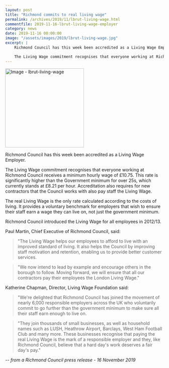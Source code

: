 ```yaml
---
layout: post
title: "Richmond commits to real living wage"
permalink: /archives/2019/11/lbrut-living-wage.html
commentfile: 2019-11-16-lbrut-living-wage-employer
category: news
date: 2019-11-16 00:00:00
image: "/assets/images/2019/lbrut-living-wage.jpg"
excerpt: |
    Richmond Council has this week been accredited as a Living Wage Employer.

    The Living Wage commitment recognises that everyone working at Richmond Council receives a minimum hourly wage of &pound;10.75. This rate is significantly higher than the Government minimum for over 25s, which currently stands at &pound;8.21 per hour.
---
```

<a href="/assets/images/2019/lbrut-living-wage.jpg" title="Click for a larger
image"><img src="/assets/images/2019/lbrut-living-wage-thumb.jpg" width="250"
alt="Image - lbrut-living-wage"  class="photo right"/></a>

Richmond Council has this week been accredited as a Living Wage Employer.

The Living Wage commitment recognises that everyone working at Richmond Council receives a minimum hourly wage of &pound;10.75. This rate is significantly higher than the Government minimum for over 25s, which currently stands at &pound;8.21 per hour. Accreditation also requires for new contractors that the Council works with also pay staff the Living Wage.

The real Living Wage is the only rate calculated according to the costs of living. It provides a voluntary benchmark for employers that wish to ensure their staff earn a wage they can live on, not just the government minimum.

Richmond Council introduced the Living Wage for all employees in 2012/13.

Paul Martin, Chief Executive of Richmond Council, said:

> "The Living Wage helps our employees to afford to live with an improved standard of living. It also helps the Council by improving staff motivation and retention, enabling us to provide better customer services.

> "We now intend to lead by example and encourage others in the borough to follow. Moving forward, we will ensure that all our contractors pay their employees the London Living Wage."

Katherine Chapman, Director, Living Wage Foundation said:

> "We're delighted that Richmond Council has joined the movement of nearly 6,000 responsible employers across the UK who voluntarily commit to go further than the government minimum to make sure all their staff earn enough to live on.

> "They join thousands of small businesses, as well as household names such as LUSH, Heathrow Airport, Barclays, West Ham Football Club and many more. These businesses recognise that paying the real Living Wage is the mark of a responsible employer and they, like Richmond Council, believe that a hard day's work deserves a fair day's pay."


<cite>-- from a Richmond Council press release - 16 November 2019</cite>
